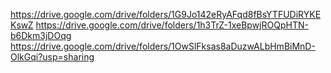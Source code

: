https://drive.google.com/drive/folders/1G9Jo142eRyAFqd8fBsYTFUDiRYKEKswZ
https://drive.google.com/drive/folders/1h3TrZ-1xeBpwjROQpHTN-b6Dkm3jDOqg
https://drive.google.com/drive/folders/1OwSlFksas8aDuzwALbHmBiMnD-OlkGqi?usp=sharing
